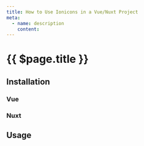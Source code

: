 ```yaml
---
title: How to Use Ionicons in a Vue/Nuxt Project
meta:
  - name: description
    content: 
---
```


# {{ $page.title }}

<start-tutorial topic="ionicons"/>

## Installation

### Vue

### Nuxt

## Usage
